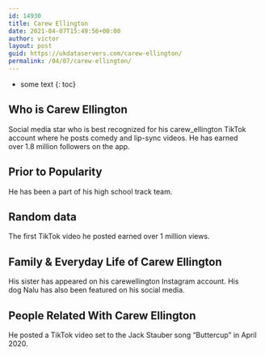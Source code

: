 ```yaml
---
id: 14930
title: Carew Ellington
date: 2021-04-07T15:49:56+00:00
author: victor
layout: post
guid: https://ukdataservers.com/carew-ellington/
permalink: /04/07/carew-ellington/
---
```


* some text
{: toc}


## Who is Carew Ellington



Social media star who is best recognized for his carew_ellington TikTok account where he posts comedy and lip-sync videos. He has earned over 1.8 million followers on the app. 

                
                
                
## Prior to Popularity



He has been a part of his high school track team. 

                
                
                
## Random data



The first TikTok video he posted earned over 1 million views. 

                
                
                
## Family & Everyday Life of Carew Ellington



His sister has appeared on his carewellington Instagram account. His dog Nalu has also been featured on his social media.

                
                
                
## People Related With Carew Ellington



He posted a TikTok video set to the Jack Stauber song &#8220;Buttercup&#8221; in April 2020. 

                
              
            
          
          
          